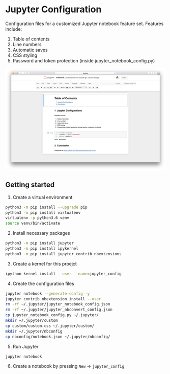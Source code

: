 # Jupyter Configuration
Configuration files for a customized Jupyter notebook feature set. Features include:
1. Table of contents
2. Line numbers
3. Automatic saves
4. CSS styling
5. Password and token protection (inside jupyter_notebook_config.py)
<img src="config.png">

## Getting started
1. Create a virtual environment
```bash
python3 -m pip install --upgrade pip
python3 -m pip install virtualenv
virtualenv -p python3.6 venv
source venv/bin/activate
```
2. Install necessary packages
```bash
python3 -m pip install jupyter
python3 -m pip install ipykernel
python3 -m pip install jupyter_contrib_nbextensions
```

3. Create a kernel for this proejct
```bash
ipython kernel install --user --name=jupyter_config
```

4. Create the configuration files
```bash
jupyter notebook --generate-config -y
jupyter contrib nbextension install --user
rm -rf ~/.jupyter/jupyter_notebook_config.json
rm -rf ~/.jupyter/jupyter_nbconvert_config.json
cp jupyter_notebook_config.py ~/.jupyter/
mkdir ~/.jupyter/custom
cp custom/custom.css ~/.jupyter/custom/
mkdir ~/.jupyter/nbconfig
cp nbconfig/notebook.json ~/.jupyter/nbconfig/
```

5. Run Jupyter
```bash
jupyter notebook
```

6. Create a notebook by pressing `New` → `jupyter_config`



